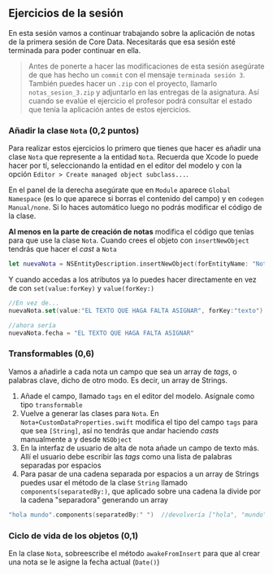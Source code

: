 ## Ejercicios de la sesión


En esta sesión vamos a continuar trabajando sobre la aplicación de notas de la primera sesión de Core Data. Necesitarás que esa sesión esté terminada para poder continuar en ella.

> Antes de ponerte a hacer las modificaciones de esta sesión asegúrate de que has hecho un `commit` con el mensaje `terminada sesión 3`. También puedes hacer un `.zip` con el proyecto, llamarlo `notas_sesion_3.zip` y adjuntarlo en las entregas de la asignatura. Así cuando se evalúe el ejercicio el profesor podrá consultar el estado que tenía la aplicación antes de estos ejercicios.


### Añadir la clase `Nota` (0,2 puntos)

Para realizar estos ejercicios lo primero que tienes que hacer es añadir una clase `Nota` que represente a la entidad `Nota`. Recuerda que Xcode lo puede hacer por tí, seleccionando la entidad en el editor del modelo y con la opción `Editor > Create managed object subclass...`.

En el panel de la derecha asegúrate que en `Module` aparece `Global Namespace` (es lo que aparece si borras el contenido del campo) y en `codegen` `Manual/none`. Si lo haces automático luego no podrás modificar el código de la clase.

**Al menos en la parte de creación de notas** modifica el código que tenías para que use la clase `Nota`. Cuando crees el objeto con `insertNewObject` tendrás que hacer el *cast* a `Nota`

```swift
let nuevaNota = NSEntityDescription.insertNewObject(forEntityName: "Nota", into: miContexto) as! Nota
```

Y cuando accedas a los atributos ya lo puedes hacer directamente en vez de con `set(value:forKey)` y `value(forKey:)` 

```swift
//En vez de...
nuevaNota.set(value:"EL TEXTO QUE HAGA FALTA ASIGNAR", forKey:"texto")

//ahora sería
nuevaNota.fecha = "EL TEXTO QUE HAGA FALTA ASIGNAR"
```

### Transformables (0,6)

Vamos a añadirle a cada nota un campo que sea un array de *tags*, o palabras clave, dicho de otro modo. Es decir, un array de Strings.

1. Añade el campo, llamado `tags` en el editor del modelo. Asígnale como tipo `transformable`
2. Vuelve a generar las clases para `Nota`. En `Nota+CustomDataProperties.swift` modifica el tipo del campo `tags` para que sea `[String]`, así no tendrás que andar haciendo *casts* manualmente a y desde `NSObject`
3. En la interfaz de usuario de alta de nota añade un campo de texto más. Allí el usuario debe escribir las *tags* como una lista de palabras separadas por espacios
4. Para pasar de una cadena separada por espacios a un array de Strings puedes usar el método de la clase `String` llamado `components(separatedBy:)`, que aplicado sobre una cadena la divide por la cadena "separadora" generando un array

```swift
"hola mundo".components(separatedBy:" ")  //devolvería ["hola", "mundo"]
```

### Ciclo de vida de los objetos (0,1)

En la clase `Nota`, sobreescribe el método `awakeFromInsert` para que al crear una nota se le asigne la fecha actual (`Date()`)

